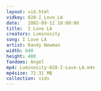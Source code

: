 ```yaml
---
layout: vid.html
vidkey: 028-I_Love_LA
date:   2002-09-12 10:00:00
title:  I Love LA
creators: Luminosity
song: I Love LA
artist: Randy Newman
width: 640
height: 480
fandoms: Angel
mp4: Luminosity-028-I-Love-LA.m4v
mp4size: 72.31 MB
collection: vids
---
```


  <div>
  
  </div>
  